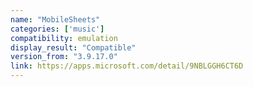 ```yaml
---
name: "MobileSheets"
categories: ['music']
compatibility: emulation
display_result: "Compatible"
version_from: "3.9.17.0"
link: https://apps.microsoft.com/detail/9NBLGGH6CT6D
---
```


